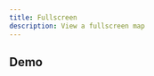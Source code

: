 ```yaml
---
title: Fullscreen
description: View a fullscreen map
---
```


<script lang="ts">
  import Fullscreen from "./Fullscreen.svelte";
</script>

## Demo

<Fullscreen />
